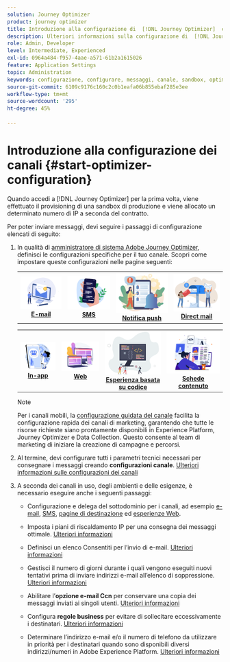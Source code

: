 ```yaml
---
solution: Journey Optimizer
product: journey optimizer
title: Introduzione alla configurazione di  [!DNL Journey Optimizer]  canali
description: Ulteriori informazioni sulla configurazione di  [!DNL Journey Optimizer]  canali
role: Admin, Developer
level: Intermediate, Experienced
exl-id: 0964a484-f957-4aae-a571-61b2a1615026
feature: Application Settings
topic: Administration
keywords: configurazione, configurare, messaggi, canale, sandbox, optimizer
source-git-commit: 6109c9176c160c2c0b1eafa06b855ebaf285e3ee
workflow-type: tm+mt
source-wordcount: '295'
ht-degree: 45%

---
```



# Introduzione alla configurazione dei canali {#start-optimizer-configuration}

Quando accedi a [!DNL Journey Optimizer] per la prima volta, viene effettuato il provisioning di una sandbox di produzione e viene allocato un determinato numero di IP a seconda del contratto.


Per poter inviare messaggi, devi seguire i passaggi di configurazione elencati di seguito:

1. In qualità di [amministratore di sistema Adobe Journey Optimizer](../start/path/administrator.md), definisci le configurazioni specifiche per il tuo canale. Scopri come impostare queste configurazioni nelle pagine seguenti:

   <table style="table-layout:fixed"><tr style="border: 0;">
    <td><a href="../email/get-started-email-config.md"><img alt="e-mail" src="../channels/assets/do-not-localize/email.png"></a>
    <div align="center"><a href="../email/get-started-email-config.md"><strong>E-mail</strong></a></div></td>
    <td><a href="../sms/sms-configuration.md"><img alt="SMS" src="../channels/assets/do-not-localize/sms.png"></a>
    <div align="center"><a href="../sms/sms-configuration.md"><strong>SMS</strong></a></div></td>
    <td><a href="../push/push-configuration.md"><img alt="push" src="../channels/assets/do-not-localize/push.png"></a>
    <div align="center"><a href="../push/push-configuration.md"><strong>Notifica push</strong></a></div></td>
    <td><a href="../direct-mail/direct-mail-configuration.md"><img alt="direct mail" src="../channels/assets/do-not-localize/direct-mail.jpg"></a>
    <div align="center"><a href="../direct-mail/direct-mail-configuration.md"><strong>Direct mail</strong></a></div></td>
    </tr></table>

   <table style="table-layout:fixed"><tr style="border: 0;">
    <td><a href="../in-app/inapp-configuration.md"><img alt="in-app" src="../channels/assets/do-not-localize/inapp.jpg"></a>
    <div align="center"><a href="../in-app/inapp-configuration.md"><strong>In-app</strong></a></div></td>
    <td><a href="../web/web-configuration.md"><img alt="web" src="../channels/assets/do-not-localize/web.jpg"></a>
    <div align="center"><a href="../web/web-configuration.md"><strong>Web</strong></a></div></td>
    <td><a href="../code-based/code-based-configuration.md"><img alt="esperienza basata su codice" src="../channels/assets/do-not-localize/code.png"></a>
    <div align="center"><a href="../code-based/code-based-configuration.md"><strong>Esperienza basata su codice</strong></a></div></td>
    <td><a href="../content-card/content-card-configuration-prereq.md"><img alt="schede contenuto" src="../channels/assets/do-not-localize/cards.png"></a>
    <div align="center"><a href="../content-card/content-card-configuration-prereq.md"><strong>Schede contenuto</strong></a></div></td>
    </tr></table>

   >[!NOTE]
   >
   >Per i canali mobili, la [configurazione guidata del canale](set-mobile-config.md) facilita la configurazione rapida dei canali di marketing, garantendo che tutte le risorse richieste siano prontamente disponibili in Experience Platform, Journey Optimizer e Data Collection. Questo consente al team di marketing di iniziare la creazione di campagne e percorsi.

1. Al termine, devi configurare tutti i parametri tecnici necessari per consegnare i messaggi creando **configurazioni canale**. [Ulteriori informazioni sulle configurazioni dei canali](channel-surfaces.md)

1. A seconda dei canali in uso, degli ambienti e delle esigenze, è necessario eseguire anche i seguenti passaggi:

   * Configurazione e delega del sottodominio per i canali, ad esempio [e-mail](about-subdomain-delegation.md), [SMS](../sms/sms-subdomains.md), [pagine di destinazione](../landing-pages/lp-subdomains.md) ed [esperienze Web](../web/web-delegated-subdomains.md).

   * Imposta i piani di riscaldamento IP per una consegna dei messaggi ottimale. [Ulteriori informazioni](ip-warmup-gs.md)

   * Definisci un elenco Consentiti per l’invio di e-mail. [Ulteriori informazioni](allow-list.md)

   * Gestisci il numero di giorni durante i quali vengono eseguiti nuovi tentativi prima di inviare indirizzi e-mail all’elenco di soppressione. [Ulteriori informazioni](manage-suppression-list.md)

   * Abilitare l’**opzione e-mail Ccn** per conservare una copia dei messaggi inviati ai singoli utenti. [Ulteriori informazioni](archiving-support.md#enable-bcc)

   * Configura **regole business** per evitare di sollecitare eccessivamente i destinatari. [Ulteriori informazioni](../conflict-prioritization/rule-sets.md)

   * Determinare l’indirizzo e-mail e/o il numero di telefono da utilizzare in priorità per i destinatari quando sono disponibili diversi indirizzi/numeri in Adobe Experience Platform. [Ulteriori informazioni](primary-email-addresses.md)
